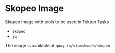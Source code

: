 # Skopeo Image

Skopeo image with tools to be used in Tekton Tasks
* `skopeo`
* `jq`

The image is available at `quay.io/siamaksade/skopeo`